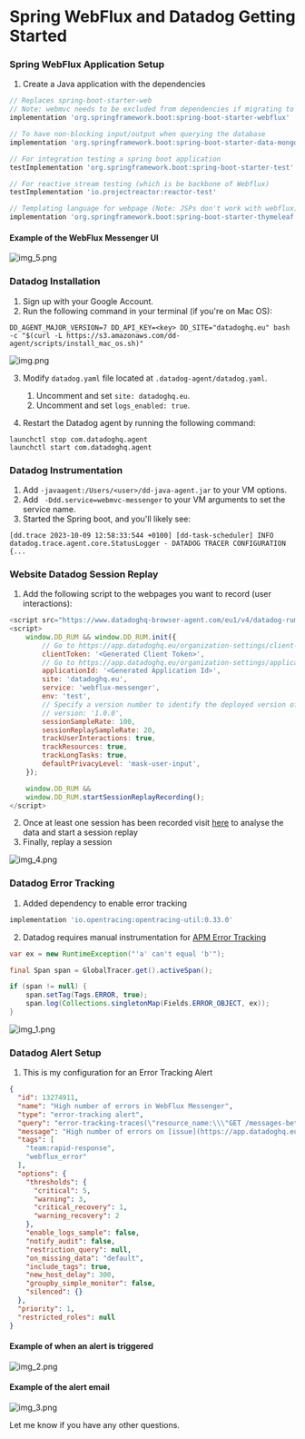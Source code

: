 # Spring WebFlux and Datadog Getting Started

### Spring WebFlux Application Setup

1. Create a Java application with the dependencies

```groovy
// Replaces spring-boot-starter-web
// Note: webmvc needs to be excluded from dependencies if migrating to webflux
implementation 'org.springframework.boot:spring-boot-starter-webflux'

// To have non-blocking input/output when querying the database
implementation 'org.springframework.boot:spring-boot-starter-data-mongodb-reactive'

// For integration testing a spring boot application 
testImplementation 'org.springframework.boot:spring-boot-starter-test'

// For reactive stream testing (which is be backbone of Webflux)
testImplementation 'io.projectreactor:reactor-test'

// Templating language for webpage (Note: JSPs don't work with webflux)
implementation 'org.springframework.boot:spring-boot-starter-thymeleaf'
```

#### Example of the WebFlux Messenger UI 

![img_5.png](img_5.png)

### Datadog Installation

1. Sign up with your Google Account.
2. Run the following command in your terminal (if you're on Mac OS):
```
DD_AGENT_MAJOR_VERSION=7 DD_API_KEY=<key> DD_SITE="datadoghq.eu" bash -c "$(curl -L https://s3.amazonaws.com/dd-agent/scripts/install_mac_os.sh)"
```
![img.png](img.png)

3. Modify `datadog.yaml` file located at `.datadog-agent/datadog.yaml`.
   1. Uncomment and set `site: datadoghq.eu`.
   2. Uncomment and set `logs_enabled: true`.

6. Restart the Datadog agent by running the following command:
```
launchctl stop com.datadoghq.agent
launchctl start com.datadoghq.agent
```

### Datadog Instrumentation

1. Add `-javaagent:/Users/<user>/dd-java-agent.jar` to your VM options.
2. Add ` -Ddd.service=webmvc-messenger` to your VM arguments to set the service name.
2. Started the Spring boot, and you'll likely see:
```
[dd.trace 2023-10-09 12:58:33:544 +0100] [dd-task-scheduler] INFO datadog.trace.agent.core.StatusLogger - DATADOG TRACER CONFIGURATION {...
```

### Website Datadog Session Replay

1. Add the following script to the webpages you want to record (user interactions):

```javascript
<script src="https://www.datadoghq-browser-agent.com/eu1/v4/datadog-rum.js" type="text/javascript"></script>
<script>
    window.DD_RUM && window.DD_RUM.init({
        // Go to https://app.datadoghq.eu/organization-settings/client-tokens to setup your client token
        clientToken: '<Generated Client Token>',
        // Go to https://app.datadoghq.eu/organization-settings/application-keys to setup your application id
        applicationId: '<Generated Application Id>',
        site: 'datadoghq.eu',
        service: 'webflux-messenger',
        env: 'test',
        // Specify a version number to identify the deployed version of your application in Datadog
        // version: '1.0.0',
        sessionSampleRate: 100,
        sessionReplaySampleRate: 20,
        trackUserInteractions: true,
        trackResources: true,
        trackLongTasks: true,
        defaultPrivacyLevel: 'mask-user-input',
    });

    window.DD_RUM &&
    window.DD_RUM.startSessionReplayRecording();
</script>
```
2. Once at least one session has been recorded visit [here](https://app.datadoghq.eu/rum/performance-monitoring) to analyse the data and start a session replay
3. Finally, replay a session

![img_4.png](img_4.png)

### Datadog Error Tracking

1. Added dependency to enable error tracking
```groovy
implementation 'io.opentracing:opentracing-util:0.33.0'
```
2. Datadog requires manual instrumentation for [APM Error Tracking](https://docs.datadoghq.com/tracing/trace_collection/custom_instrumentation/java/#set-errors-on-a-span)
```java
var ex = new RuntimeException("'a' can't equal 'b'");

final Span span = GlobalTracer.get().activeSpan();

if (span != null) {
    span.setTag(Tags.ERROR, true);
    span.log(Collections.singletonMap(Fields.ERROR_OBJECT, ex));
}
```
![img_1.png](img_1.png)

### Datadog Alert Setup

1. This is my configuration for an Error Tracking Alert

```json
{
  "id": 13274911,
  "name": "High number of errors in WebFlux Messenger",
  "type": "error-tracking alert",
  "query": "error-tracking-traces(\"resource_name:\\\"GET /messages-between\\\"\").rollup(\"count\").by(\"@issue.id\").last(\"5m\") > 5",
  "message": "High number of errors on [issue](https://app.datadoghq.eu/apm/error-tracking/issue/{{[issue.id].name}}) detected.\n\n{{#is_alert}}\n```\n{{span.error.type}}: {{span.attributes.error.message}}\n```\n{{/is_alert}} @junior.owolabi@hippodigital.co.uk",
  "tags": [
    "team:rapid-response",
    "webflux_error"
  ],
  "options": {
    "thresholds": {
      "critical": 5,
      "warning": 3,
      "critical_recovery": 1,
      "warning_recovery": 2
    },
    "enable_logs_sample": false,
    "notify_audit": false,
    "restriction_query": null,
    "on_missing_data": "default",
    "include_tags": true,
    "new_host_delay": 300,
    "groupby_simple_monitor": false,
    "silenced": {}
  },
  "priority": 1,
  "restricted_roles": null
}
```

#### Example of when an alert is triggered

![img_2.png](img_2.png)

#### Example of the alert email

![img_3.png](img_3.png)

Let me know if you have any other questions.